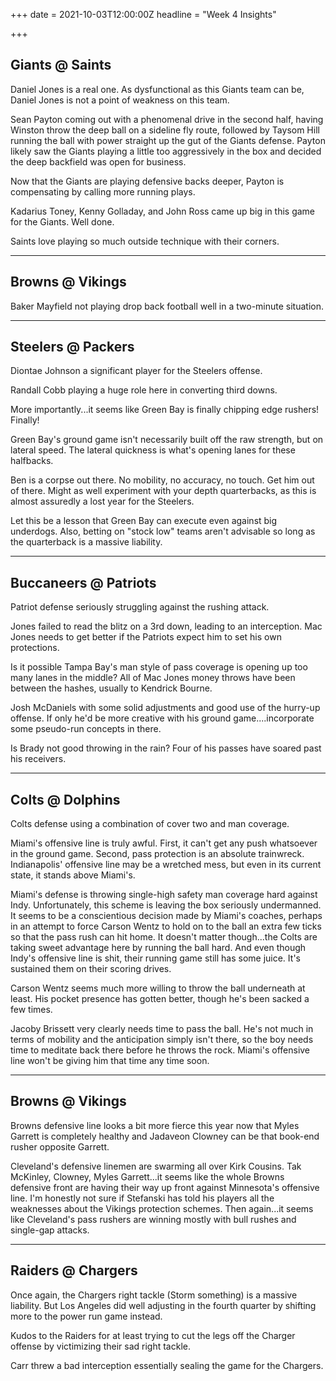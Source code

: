 +++
date = 2021-10-03T12:00:00Z
headline = "Week 4 Insights"

+++
## Giants @ Saints

Daniel Jones is a real one. As dysfunctional as this Giants team can be, Daniel Jones is not a point of weakness on this team.

Sean Payton coming out with a phenomenal drive in the second half, having Winston throw the deep ball on a sideline fly route, followed by Taysom Hill running the ball with power straight up the gut of the Giants defense. Payton likely saw the Giants playing a little too aggressively in the box and decided the deep backfield was open for business.

Now that the Giants are playing defensive backs deeper, Payton is compensating by calling more running plays.

Kadarius Toney, Kenny Golladay, and John Ross came up big in this game for the Giants. Well done.

Saints love playing so much outside technique with their corners.

***

## Browns @ Vikings

Baker Mayfield not playing drop back football well in a two-minute situation.

***

## Steelers @ Packers

Diontae Johnson a significant player for the Steelers offense.

Randall Cobb playing a huge role here in converting third downs.

More importantly...it seems like Green Bay is finally chipping edge rushers! Finally!

Green Bay's ground game isn't necessarily built off the raw strength, but on lateral speed. The lateral quickness is what's opening lanes for these halfbacks.

Ben is a corpse out there. No mobility, no accuracy, no touch. Get him out of there. Might as well experiment with your depth quarterbacks, as this is almost assuredly a lost year for the Steelers.

Let this be a lesson that Green Bay can execute even against big underdogs. Also, betting on "stock low" teams aren't advisable so long as the quarterback is a massive liability.

***

## Buccaneers @ Patriots

Patriot defense seriously struggling against the rushing attack.

Jones failed to read the blitz on a 3rd down, leading to an interception. Mac Jones needs to get better if the Patriots expect him to set his own protections.

Is it possible Tampa Bay's man style of pass coverage is opening up too many lanes in the middle? All of Mac Jones money throws have been between the hashes, usually to Kendrick Bourne.

Josh McDaniels with some solid adjustments and good use of the hurry-up offense. If only he'd be more creative with his ground game....incorporate some pseudo-run concepts in there.

Is Brady not good throwing in the rain? Four of his passes have soared past his receivers.

***

## Colts @ Dolphins

Colts defense using a combination of cover two and man coverage.

Miami's offensive line is truly awful. First, it can't get any push whatsoever in the ground game. Second, pass protection is an absolute trainwreck. Indianapolis' offensive line may be a wretched mess, but even in its current state, it stands above Miami's.

Miami's defense is throwing single-high safety man coverage hard against Indy. Unfortunately, this scheme is leaving the box seriously undermanned. It seems to be a conscientious decision made by Miami's coaches, perhaps in an attempt to force Carson Wentz to hold on to the ball an extra few ticks so that the pass rush can hit home. It doesn't matter though...the Colts are taking sweet advantage here by running the ball hard. And even though Indy's offensive line is shit, their running game still has some juice. It's sustained them on their scoring drives.

Carson Wentz seems much more willing to throw the ball underneath at least. His pocket presence has gotten better, though he's been sacked a few times.

Jacoby Brissett very clearly needs time to pass the ball. He's not much in terms of mobility and the anticipation simply isn't there, so the boy needs time to meditate back there before he throws the rock. Miami's offensive line won't be giving him that time any time soon.

***

## Browns @ Vikings

Browns defensive line looks a bit more fierce this year now that Myles Garrett is completely healthy and Jadaveon Clowney can be that book-end rusher opposite Garrett.

Cleveland's defensive linemen are swarming all over Kirk Cousins. Tak McKinley, Clowney, Myles Garrett...it seems like the whole Browns defensive front are having their way up front against Minnesota's offensive line. I'm honestly not sure if Stefanski has told his players all the weaknesses about the Vikings protection schemes. Then again...it seems like Cleveland's pass rushers are winning mostly with bull rushes and single-gap attacks.

***

## Raiders @ Chargers

Once again, the Chargers right tackle (Storm something) is a massive liability. But Los Angeles did well adjusting in the fourth quarter by shifting more to the power run game instead.

Kudos to the Raiders for at least trying to cut the legs off the Charger offense by victimizing their sad right tackle.

Carr threw a bad interception essentially sealing the game for the Chargers.